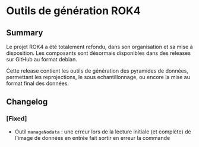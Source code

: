 # Outils de génération ROK4

## Summary

Le projet ROK4 a été totalement refondu, dans son organisation et sa mise à disposition. Les composants sont désormais disponibles dans des releases sur GitHub au format debian.

Cette release contient les outils de génération des pyramides de données, permettant les reprojections, le sous echantillonnage, ou encore la mise au format final des données.

## Changelog

### [Fixed]

* Outil `manageNodata` : une erreur lors de la lecture initiale (et complète) de l'image de données en entrée fait sortir en erreur la commande

<!-- 
### [Added]

### [Changed]

### [Deprecated]

### [Removed]

### [Fixed]

### [Security] 
-->